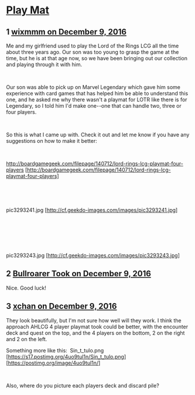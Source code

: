 # [Play Mat](https://community.fantasyflightgames.com/topic/236612-play-mat/)

## 1 [wixmmm on December 9, 2016](https://community.fantasyflightgames.com/topic/236612-play-mat/?do=findComment&comment=2534910)

Me and my girlfriend used to play the Lord of the Rings LCG all the time about three years ago. Our son was too young to grasp the game at the time, but he is at that age now, so we have been bringing out our collection and playing through it with him.  

 

Our son was able to pick up on Marvel Legendary which gave him some experience with card games that has helped him be able to understand this one, and he asked me why there wasn't a playmat for LOTR like there is for Legendary, so I told him I'd make one--one that can handle two, three or four players.

 

So this is what I came up with. Check it out and let me know if you have any suggestions on how to make it better:

 

http://boardgamegeek.com/filepage/140712/lord-rings-lcg-playmat-four-players [http://boardgamegeek.com/filepage/140712/lord-rings-lcg-playmat-four-players]

 

 

pic3293241.jpg [http://cf.geekdo-images.com/images/pic3293241.jpg]

 

 

 

pic3293243.jpg [http://cf.geekdo-images.com/images/pic3293243.jpg]


## 2 [Bullroarer Took on December 9, 2016](https://community.fantasyflightgames.com/topic/236612-play-mat/?do=findComment&comment=2534952)

Nice. Good luck!

## 3 [xchan on December 9, 2016](https://community.fantasyflightgames.com/topic/236612-play-mat/?do=findComment&comment=2534969)

They look beautifully, but I'm not sure how well will they work. I think the approach AHLCG 4 player playmat took could be better, with the encounter deck and quest on the top, and the 4 players on the bottom, 2 on the right and 2 on the left.

Something more like this:  Sin_t_tulo.png [https://s17.postimg.org/4uo9tul1n/Sin_t_tulo.png] [https://postimg.org/image/4uo9tul1n/]

 

Also, where do you picture each players deck and discard pile? 

